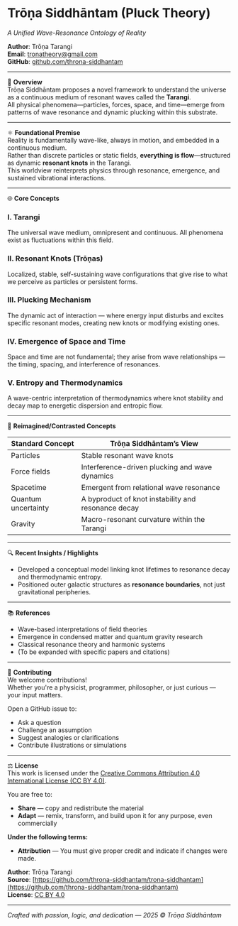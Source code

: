 # Trōṇa Siddhāntam (Pluck Theory)  
*A Unified Wave-Resonance Ontology of Reality*

**Author**: Trōṇa Tarangi  
**Email**: tronatheory@gmail.com  
**GitHub**: [github.com/throna-siddhantam](https://github.com/throna-siddhantam)

---

🌌 **Overview**  
Trōṇa Siddhāntam proposes a novel framework to understand the universe as a continuous medium of resonant waves called the **Tarangi**.  
All physical phenomena—particles, forces, space, and time—emerge from patterns of wave resonance and dynamic plucking within this substrate.

---

⚛️ **Foundational Premise**  
Reality is fundamentally wave-like, always in motion, and embedded in a continuous medium.  
Rather than discrete particles or static fields, **everything is flow**—structured as dynamic **resonant knots** in the Tarangi.  
This worldview reinterprets physics through resonance, emergence, and sustained vibrational interactions.

---

🌐 **Core Concepts**

### I. Tarangi  
The universal wave medium, omnipresent and continuous. All phenomena exist as fluctuations within this field.

### II. Resonant Knots (Trōṇas)  
Localized, stable, self-sustaining wave configurations that give rise to what we perceive as particles or persistent forms.

### III. Plucking Mechanism  
The dynamic act of interaction — where energy input disturbs and excites specific resonant modes, creating new knots or modifying existing ones.

### IV. Emergence of Space and Time  
Space and time are not fundamental; they arise from wave relationships — the timing, spacing, and interference of resonances.

### V. Entropy and Thermodynamics  
A wave-centric interpretation of thermodynamics where knot stability and decay map to energetic dispersion and entropic flow.

---

🔬 **Reimagined/Contrasted Concepts**

| Standard Concept         | Trōṇa Siddhāntam’s View                            |
|-------------------------|----------------------------------------------------|
| Particles               | Stable resonant wave knots                         |
| Force fields            | Interference-driven plucking and wave dynamics     |
| Spacetime               | Emergent from relational wave resonance            |
| Quantum uncertainty     | A byproduct of knot instability and resonance decay|
| Gravity                 | Macro-resonant curvature within the Tarangi        |

---

🔍 **Recent Insights / Highlights**  
- Developed a conceptual model linking knot lifetimes to resonance decay and thermodynamic entropy.  
- Positioned outer galactic structures as **resonance boundaries**, not just gravitational peripheries.  

---

📚 **References**  
- Wave-based interpretations of field theories  
- Emergence in condensed matter and quantum gravity research  
- Classical resonance theory and harmonic systems  
- (To be expanded with specific papers and citations)

---

📢 **Contributing**  
We welcome contributions!  
Whether you're a physicist, programmer, philosopher, or just curious — your input matters.  

Open a GitHub issue to:  
- Ask a question  
- Challenge an assumption  
- Suggest analogies or clarifications  
- Contribute illustrations or simulations

---

⚖️ **License**  
This work is licensed under the [Creative Commons Attribution 4.0 International License (CC BY 4.0)](https://creativecommons.org/licenses/by/4.0/).

You are free to:  
- **Share** — copy and redistribute the material  
- **Adapt** — remix, transform, and build upon it for any purpose, even commercially  

**Under the following terms:**  
- **Attribution** — You must give proper credit and indicate if changes were made.

**Author**: Trōṇa Tarangi  
**Source**: [https://github.com/throna-siddhantam/trona-siddhantam](https://github.com/throna-siddhantam/trona-siddhantam)  
**License**: [CC BY 4.0](https://creativecommons.org/licenses/by/4.0/)

---

*Crafted with passion, logic, and dedication — 2025 © Trōṇa Siddhāntam*
